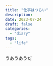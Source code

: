 ```yaml
---
title: "仕事はつらい"
description:
date: 2023-07-24
draft: false
categories:
  - "diary"
tags:
  - "life"
---
```


うあうあうだ

